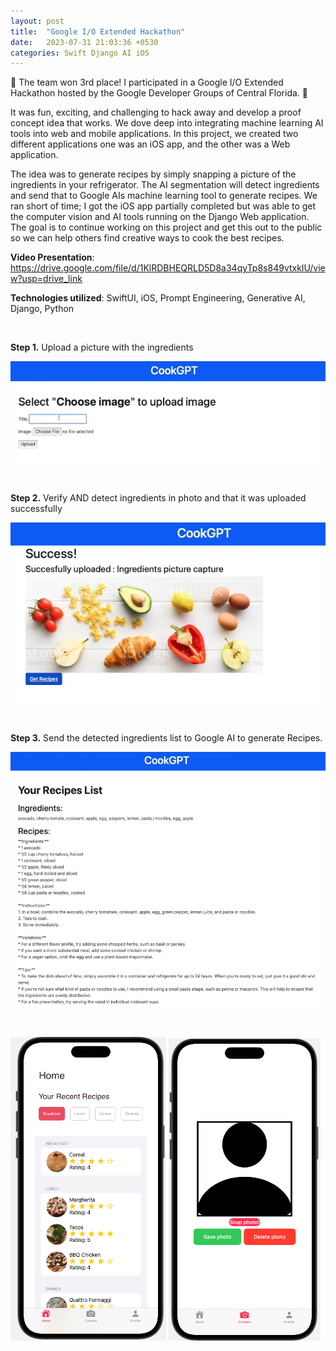 ```yaml
---
layout: post
title:  "Google I/O Extended Hackathon"
date:   2023-07-31 21:03:36 +0530
categories: Swift Django AI iOS
---
```

🌮  The team won 3rd place! I participated in a Google I/O Extended Hackathon hosted by the Google Developer Groups of Central Florida. 🥑 



It was fun, exciting, and challenging to hack away and develop a proof concept idea that works. We dove deep into integrating machine learning AI tools into web and mobile applications. In this project, we created two different applications one was an iOS app, and the other was a Web application. 



The idea was to generate recipes by simply snapping a picture of the ingredients in your refrigerator. The AI segmentation will detect ingredients and send that to Google AIs machine learning tool to generate recipes. We ran short of time; I got the iOS app partially completed but was able to get the computer vision and AI tools running on the Django Web application. The goal is to continue working on this project and get this out to the public so we can help others find creative ways to cook the best recipes.




<b>Video Presentation</b>: https://drive.google.com/file/d/1KlRDBHEQRLD5D8a34qyTp8s849vtxkIU/view?usp=drive_link



<b>Technologies utilized</b>: SwiftUI, iOS, Prompt Engineering, Generative AI, Django, Python

<br>

<b>Step 1.</b> Upload a picture with the ingredients

![Image1](/assets/CookGPTHome.png)

<br>

<b>Step 2.</b> Verify AND detect ingredients in photo and that it was uploaded successfully

![Image2](/assets/CookGPTUpload.png)

<br>

<b>Step 3.</b> Send the detected ingredients list to Google AI to generate Recipes. 

![Image3](/assets/CookGPTRecipes.png)


<br>

![Image4](/assets/CookGPTMobileHome.png)
![Image5](/assets/CookGPTCamera.png)
